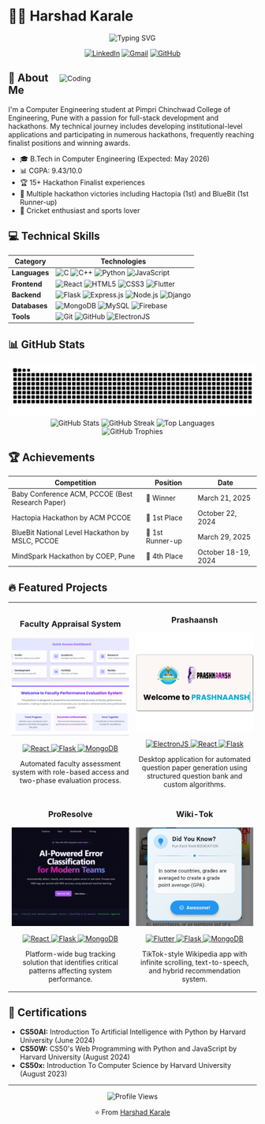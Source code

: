 # 👨‍💻 Harshad Karale

<div align="center">
  <img src="https://readme-typing-svg.herokuapp.com?font=Fira+Code&weight=600&size=28&duration=3000&pause=1000&color=6366F1&center=true&vCenter=true&random=false&width=600&lines=Full+Stack+Developer;Hackathon+Enthusiast;Computer+Engineering+Student" alt="Typing SVG" />
  
  [![LinkedIn](https://img.shields.io/badge/LinkedIn-0077B5?style=for-the-badge&logo=linkedin&logoColor=white)](https://linkedin.com/in/harshad-karale-21aa1b257)
  [![Gmail](https://img.shields.io/badge/Gmail-D14836?style=for-the-badge&logo=gmail&logoColor=white)](mailto:harshadkarale0@gmail.com)
  [![GitHub](https://img.shields.io/badge/GitHub-100000?style=for-the-badge&logo=github&logoColor=white)](https://github.com/HarshadSanjayKarale)
</div>

<img align="right" alt="Coding" width="400" style="margin-top: 20px;"  src="https://i.pinimg.com/originals/81/17/8b/81178b47a8598f0c81c4799f2cdd4057.gif">

## 🚀 About Me

I'm a Computer Engineering student at Pimpri Chinchwad College of Engineering, Pune with a passion for full-stack development and hackathons. My technical journey includes developing institutional-level applications and participating in numerous hackathons, frequently reaching finalist positions and winning awards.

- 🎓 B.Tech in Computer Engineering (Expected: May 2026)
- 📊 CGPA: 9.43/10.0
- 🏆 15+ Hackathon Finalist experiences
- 🏅 Multiple hackathon victories including Hactopia (1st) and BlueBit (1st Runner-up)
- 🏏 Cricket enthusiast and sports lover

## 💻 Technical Skills

<div align="center">

| **Category** | **Technologies** |
|------------|----------------|
| **Languages** | ![C](https://img.shields.io/badge/C-00599C?style=for-the-badge&logo=c&logoColor=white) ![C++](https://img.shields.io/badge/C%2B%2B-00599C?style=for-the-badge&logo=c%2B%2B&logoColor=white) ![Python](https://img.shields.io/badge/Python-3776AB?style=for-the-badge&logo=python&logoColor=white) ![JavaScript](https://img.shields.io/badge/JavaScript-F7DF1E?style=for-the-badge&logo=javascript&logoColor=black) |
| **Frontend** | ![React](https://img.shields.io/badge/React-20232A?style=for-the-badge&logo=react&logoColor=61DAFB) ![HTML5](https://img.shields.io/badge/HTML5-E34F26?style=for-the-badge&logo=html5&logoColor=white) ![CSS3](https://img.shields.io/badge/CSS3-1572B6?style=for-the-badge&logo=css3&logoColor=white) ![Flutter](https://img.shields.io/badge/Flutter-02569B?style=for-the-badge&logo=flutter&logoColor=white) |
| **Backend** | ![Flask](https://img.shields.io/badge/Flask-000000?style=for-the-badge&logo=flask&logoColor=white) ![Express.js](https://img.shields.io/badge/Express.js-404D59?style=for-the-badge) ![Node.js](https://img.shields.io/badge/Node.js-43853D?style=for-the-badge&logo=node.js&logoColor=white) ![Django](https://img.shields.io/badge/Django-092E20?style=for-the-badge&logo=django&logoColor=white) |
| **Databases** | ![MongoDB](https://img.shields.io/badge/MongoDB-4EA94B?style=for-the-badge&logo=mongodb&logoColor=white) ![MySQL](https://img.shields.io/badge/MySQL-00000F?style=for-the-badge&logo=mysql&logoColor=white) ![Firebase](https://img.shields.io/badge/Firebase-FFCA28?style=for-the-badge&logo=firebase&logoColor=black) |
| **Tools** | ![Git](https://img.shields.io/badge/Git-F05032?style=for-the-badge&logo=git&logoColor=white) ![GitHub](https://img.shields.io/badge/GitHub-181717?style=for-the-badge&logo=github&logoColor=white) ![ElectronJS](https://img.shields.io/badge/Electron-47848F?style=for-the-badge&logo=electron&logoColor=white) |

</div>


## 📊 GitHub Stats
<picture>
  <source media="(prefers-color-scheme: dark)" srcset="https://raw.githubusercontent.com/HarshadSanjayKarale/HarshadSanjayKarale/output/github-contribution-grid-snake-dark.svg">
  <source media="(prefers-color-scheme: light)" srcset="https://raw.githubusercontent.com/HarshadSanjayKarale/HarshadSanjayKarale/output/github-contribution-grid-snake.svg">
  <img alt="github contribution grid snake animation" src="https://raw.githubusercontent.com/HarshadSanjayKarale/HarshadSanjayKarale/output/github-contribution-grid-snake.svg">
</picture>

<div align="center">
  <img src="https://github-readme-stats.vercel.app/api?username=HarshadSanjayKarale&theme=tokyonight&hide_border=true&include_all_commits=false&count_private=true" alt="GitHub Stats" />
  <img src="https://github-readme-streak-stats.herokuapp.com/?user=HarshadSanjayKarale&theme=tokyonight&hide_border=true" alt="GitHub Streak" />
  <img src="https://github-readme-stats.vercel.app/api/top-langs/?username=HarshadSanjayKarale&theme=tokyonight&hide_border=true&layout=compact" alt="Top Languages" />
</div>

<div align="center">
  <img src="https://github-profile-trophy.vercel.app/?username=HarshadSanjayKarale&theme=discord&no-frame=true&no-bg=false&margin-w=4" alt="GitHub Trophies" />
</div>




## 🏆 Achievements

<div align="center">

| Competition | Position | Date |
|-------------|----------|------|
| Baby Conference ACM, PCCOE (Best Research Paper) | 🥇 Winner | March 21, 2025 |
| Hactopia Hackathon by ACM PCCOE | 🥇 1st Place | October 22, 2024 |
| BlueBit National Level Hackathon by MSLC, PCCOE | 🥈 1st Runner-up | March 29, 2025 |
| MindSpark Hackathon by COEP, Pune | 🏅 4th Place | October 18-19, 2024 |

</div>


## 🔥 Featured Projects

<div align="center">

<table>
  <tr>
    <td width="50%">
      <h3 align="center">Faculty Appraisal System</h3>
      <div align="center">
        <a href="#" target="_blank"><img src="./images/facultyappraisal.png" width="100%" height="200px" style="object-fit: cover;" alt="Faculty Appraisal"/></a>
        <p>
          <a href="#" target="_blank">
            <img src="https://img.shields.io/badge/Code-ReactJS-informational?style=flat&logo=react&logoColor=white&color=6366f1" alt="React"/>
          </a>
          <a href="#" target="_blank">
            <img src="https://img.shields.io/badge/Code-Flask-informational?style=flat&logo=flask&logoColor=white&color=6366f1" alt="Flask"/>
          </a>
          <a href="#" target="_blank">
            <img src="https://img.shields.io/badge/DB-MongoDB-informational?style=flat&logo=mongodb&logoColor=white&color=6366f1" alt="MongoDB"/>
          </a>
        </p>
        <p>Automated faculty assessment system with role-based access and two-phase evaluation process.</p>
      </div>
    </td>
    <td width="50%">
      <h3 align="center">Prashaansh</h3>
      <div align="center">
        <a href="#" target="_blank"><img src="./images/Prashnaansh.png" width="100%" height="200px" style="object-fit: cover;" alt="Prashaansh"/></a>
        <p>
          <a href="#" target="_blank">
            <img src="https://img.shields.io/badge/Code-ElectronJS-informational?style=flat&logo=electron&logoColor=white&color=6366f1" alt="ElectronJS"/>
          </a>
          <a href="#" target="_blank">
            <img src="https://img.shields.io/badge/Code-ReactJS-informational?style=flat&logo=react&logoColor=white&color=6366f1" alt="React"/>
          </a>
          <a href="#" target="_blank">
            <img src="https://img.shields.io/badge/Code-Flask-informational?style=flat&logo=flask&logoColor=white&color=6366f1" alt="Flask"/>
          </a>
        </p>
        <p>Desktop application for automated question paper generation using structured question bank and custom algorithms.</p>
      </div>
    </td>
  </tr>
  <tr>
    <td width="50%">
      <h3 align="center">ProResolve</h3>
      <div align="center">
        <a href="#" target="_blank"><img src="./images/ProResolve.png" width="100%" height="200px" style="object-fit: cover;" alt="ProResolve"/></a>
        <p>
          <a href="#" target="_blank">
            <img src="https://img.shields.io/badge/Code-ReactJS-informational?style=flat&logo=react&logoColor=white&color=6366f1" alt="React"/>
          </a>
          <a href="#" target="_blank">
            <img src="https://img.shields.io/badge/Code-Flask-informational?style=flat&logo=flask&logoColor=white&color=6366f1" alt="Flask"/>
          </a>
          <a href="#" target="_blank">
            <img src="https://img.shields.io/badge/DB-MongoDB-informational?style=flat&logo=mongodb&logoColor=white&color=6366f1" alt="MongoDB"/>
          </a>
        </p>
        <p>Platform-wide bug tracking solution that identifies critical patterns affecting system performance.</p>
      </div>
    </td>
    <td width="50%">
      <h3 align="center">Wiki-Tok</h3>
      <div align="center">
        <a href="#" target="_blank"><img src="./images/Wikitok.png" width="100%" height="200px" style="object-fit: cover;" alt="Wiki-Tok"/></a>
        <p>
          <a href="#" target="_blank">
            <img src="https://img.shields.io/badge/Code-Flutter-informational?style=flat&logo=flutter&logoColor=white&color=6366f1" alt="Flutter"/>
          </a>
          <a href="#" target="_blank">
            <img src="https://img.shields.io/badge/Code-Flask-informational?style=flat&logo=flask&logoColor=white&color=6366f1" alt="Flask"/>
          </a>
          <a href="#" target="_blank">
            <img src="https://img.shields.io/badge/DB-MongoDB-informational?style=flat&logo=mongodb&logoColor=white&color=6366f1" alt="MongoDB"/>
          </a>
        </p>
        <p>TikTok-style Wikipedia app with infinite scrolling, text-to-speech, and hybrid recommendation system.</p>
      </div>
    </td>
  </tr>
</table>

</div>


## 📜 Certifications

- **CS50AI:** Introduction To Artificial Intelligence with Python by Harvard University (June 2024)
- **CS50W:** CS50's Web Programming with Python and JavaScript by Harvard University (August 2024)
- **CS50x:** Introduction To Computer Science by Harvard University (August 2023)



---

<div align="center">
  <img src="https://komarev.com/ghpvc/?username=HarshadSanjayKarale&style=for-the-badge&color=6366f1" alt="Profile Views" />
</div>

<div align="center">
  <p>⭐️ From <a href="https://github.com/HarshadSanjayKarale">Harshad Karale</a></p>
</div>

